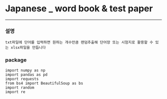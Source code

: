 # Japanese _ word book & test paper
-----------------
### 설명
```
txt파일에 단어를 입력하면 원하는 개수만큼 랜덤추출해 단어장 또는 시험지로 활용할 수 있는 xlsx파일을 만듭니다
```

### package
```
import numpy as np
import pandas as pd
import requests
from bs4 import BeautifulSoup as bs
import random
import re
```
